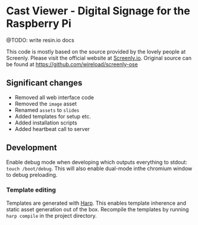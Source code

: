 # Cast Viewer - Digital Signage for the Raspberry Pi

@TODO: write resin.io docs

This code is mostly based on the source provided by the lovely people at Screenly. Please visit the official website at [Screenly.io](http://www.screenly.io). Original source can be found at https://github.com/wireload/screenly-ose

## Significant changes
- Removed all web interface code
- Removed the `image` asset
- Renamed `assets` to `slides`
- Added templates for setup etc.
- Added installation scripts
- Added heartbeat call to server

## Development
Enable debug mode when developing which outputs everything to stdout: `touch /boot/debug`. This will also enable dual-mode inthe chromium window to debug preloading.

### Template editing
Templates are generated with [Harp](http://harpjs.com/). This enables template inherence and static asset generation out of the box.
Recompile the templates by running `harp compile` in the project directory.

